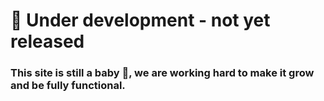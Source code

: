 # :wrench: Under development - not yet released

### This site is still a baby :baby:, we are working hard to make it grow and be fully functional.
